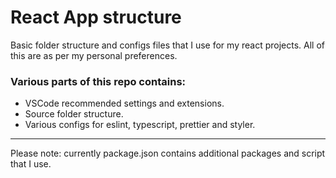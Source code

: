 # React App structure

Basic folder structure and configs files that I use for my react projects. All of this are as per my personal preferences.

### Various parts of this repo contains:

-   VSCode recommended settings and extensions.
-   Source folder structure.
-   Various configs for eslint, typescript, prettier and styler.

---

Please note: currently package.json contains additional packages and script that I use.
